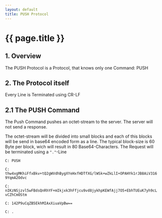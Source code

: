 ```yaml
---
layout: default
title: PUSH Protocol
---
```


# {{ page.title }}

## 1. Overview

The PUSH Protocol is a Protocol, that knows only one Command: PUSH

## 2. The Protocol itself

Every Line is Terminated using CR-LF

## 2.1 The PUSH Command

The Push Command pushes an octet-stream to the server. The server will not send a response.

The octet-stream will be divided into small blocks and each of this blocks will be send in base64 encoded form as a line.
The typical block-size is 60 Byte per block, wich will result in 80 Base64-Characters.
The Request will be terminated using a <code>"."</code>-Line

<code>C: PUSH</code>

<code>C: thw4xgMKhiFfxBkv+tQ2gWVdhBygXYeHxfHDTfXG/lWSk+wZkLlI+OPAHYk1rJB8AiV3169YqmA2Odvc</code>

<code>C: nIKzNSjzvl5wFBdsQnRhYF+mIkjxk3hFfjcu9vd8jykhpKEWfAjj7O5+EbhTUEuK7yh9cLvCZhCmOStm</code>

<code>C: 142P9uCqZB5EkhMIAxXiuaVpBw==</code>

<code>C: .</code>

